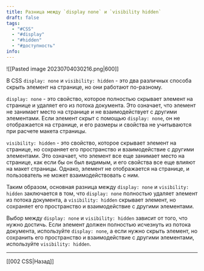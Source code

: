 ```yaml
---
title: Разница между `display none` и `visibility hidden`
draft: false
tags:
  - "#CSS"
  - "#display"
  - "#hidden"
  - "#доступность"
info:
---
```

![[Pasted image 20230704030216.png|600]]

В CSS `display: none` и `visibility: hidden` - это два различных способа скрыть элемент на странице, но они работают по-разному.

`display: none` - это свойство, которое полностью скрывает элемент на странице и удаляет его из потока документа. Это означает, что элемент не занимает место на странице и не взаимодействует с другими элементами. Если элемент скрыт с помощью `display: none`, он не отображается на странице, и его размеры и свойства не учитываются при расчете макета страницы.

`visibility: hidden` - это свойство, которое скрывает элемент на странице, но сохраняет его пространство и взаимодействие с другими элементами. Это означает, что элемент все еще занимает место на странице, как если бы он был видимым, и его свойства все еще влияют на макет страницы. Однако, элемент не отображается на странице, и пользователь не может взаимодействовать с ним.

Таким образом, основная разница между `display: none` и `visibility: hidden` заключается в том, что `display: none` полностью удаляет элемент из потока документа, а `visibility: hidden` скрывает элемент, но сохраняет его пространство и взаимодействие с другими элементами.

Выбор между `display: none` и `visibility: hidden` зависит от того, что нужно достичь. Если элемент должен полностью исчезнуть из потока документа, используйте `display: none`, а если нужно скрыть элемент, но сохранить его пространство и взаимодействие с другими элементами, используйте `visibility: hidden`.

---

[[002 CSS|Назад]]